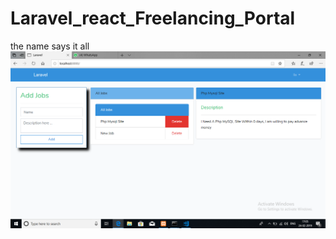 # Laravel_react_Freelancing_Portal
the name says it all
<img src="./screenshots/Screenshot (7).png" alt="login" style="display:inline-block;" width="800"/>

